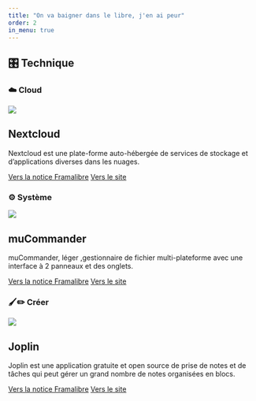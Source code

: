 ```yaml
---
title: "On va baigner dans le libre, j'en ai peur"
order: 2
in_menu: true
---
```

## 🎛️ Technique

### ☁️ Cloud

  <article class="framalibre-notice">
    <div>
      <img src="https://framalibre.org/images/logo/Nextcloud.png">
    </div>
    <div>
      <h2>Nextcloud</h2>
      <p>Nextcloud est une plate-forme auto-hébergée de services de stockage et d’applications diverses dans les nuages.</p>
      <div>
        <a href="https://framalibre.org/notices/nextcloud.html">Vers la notice Framalibre</a>
        <a href="https://nextcloud.com/">Vers le site</a>
      </div>
    </div>
  </article>

### ⚙️ Système 

  <article class="framalibre-notice">
    <div>
      <img src="https://framalibre.org/images/logo/muCommander.jpg">
    </div>
    <div>
      <h2>muCommander</h2>
      <p>muCommander, léger ,gestionnaire de fichier multi-plateforme avec une interface à 2&nbsp;panneaux et des onglets.</p>
      <div>
        <a href="https://framalibre.org/notices/mucommander.html">Vers la notice Framalibre</a>
        <a href="http://www.mucommander.com/">Vers le site</a>
      </div>
    </div>
  </article>



### 🖌️✏️ Créer 

  <article class="framalibre-notice">
    <div>
      <img src="https://framalibre.org/images/logo/Joplin.svg">
    </div>
    <div>
      <h2>Joplin</h2>
      <p>Joplin est une application gratuite et open source de prise de notes et de tâches qui peut gérer un grand nombre de notes organisées en blocs.</p>
      <div>
        <a href="https://framalibre.org/notices/joplin.html">Vers la notice Framalibre</a>
        <a href="https://joplinapp.org/">Vers le site</a>
      </div>
    </div>
  </article> 